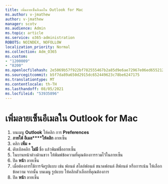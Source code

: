 ```yaml
---
title: เพิ่มลายเซ็นอีเมลใน Outlook for Mac
ms.author: v-jmathew
author: v-jmathew
manager: scotv
ms.audience: Admin
ms.topic: article
ms.service: o365-administration
ROBOTS: NOINDEX, NOFOLLOW
localization_priority: Normal
ms.collection: Adm_O365
ms.custom:
- "1200009"
- "8200"
ms.openlocfilehash: 2e5069b57f922bf782555467b2a85d9e6ae72967e06ed655212e8574ed4c091b
ms.sourcegitcommit: b5f7da89a650d2915dc652449623c78be6247175
ms.translationtype: MT
ms.contentlocale: th-TH
ms.lasthandoff: 08/05/2021
ms.locfileid: "53935896"
---
```

# <a name="add-email-signature-in-outlook-for-mac"></a>เพิ่มลายเซ็นอีเมลใน Outlook for Mac

1. บนเมนู **Outlook** ให้คลิก การ **Preferences**
2. **ภายใต้ อีเมล****ให้คลิก** ลายเซ็น
3. คลิก **เพิ่ม +**
4. ดับเบิลคลิก **ไม่มี** ชื่อ แล้วพิมพ์ชื่อลายเซ็น
5. ในบานหน้าต่างด้านขวา ให้พิมพ์ข้อความที่คุณต้องการรวมไว้ในลายเซ็น
6. ปิด **หน้า** ลายเซ็น
7. เมื่อต้องการใช้การจัดรูปแบบ เช่น ฟอนต์ สไตล์ฟอนต์ ขนาดฟอนต์ สีฟอนต์ หรือการเน้น ให้เลือกข้อความ จากนั้น บนเมนู รูปแบบ ให้คลิกตัวเลือกที่คุณต้องการ
8. ปิด **หน้า** ลายเซ็น
